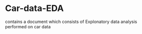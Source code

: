 # Car-data-EDA
contains a document which consists of Explonatory data analysis performed on car data 
